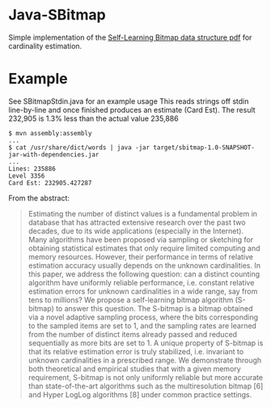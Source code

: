 # Java-SBitmap

Simple implementation of the [Self-Learning Bitmap data structure pdf](http://ect.bell-labs.com/who/aychen/sbitmap4p.pdf) for cardinality estimation.

# Example
See SBitmapStdin.java for an example usage
This reads strings off stdin line-by-line and once finished produces an estimate (Card Est).  The result 232,905 is 1.3% less than the actual value 235,886

    $ mvn assembly:assembly
    ...
    $ cat /usr/share/dict/words | java -jar target/sbitmap-1.0-SNAPSHOT-jar-with-dependencies.jar                                                                                                                                                                                                               
    ...
    Lines: 235886
    Level 3356
    Card Est: 232905.427287


From the abstract:

>    Estimating the number of distinct values is a
>    fundamental problem in database that has attracted extensive
>    research over the past two decades, due to its wide applications
>    (especially in the Internet). Many algorithms have been proposed
>    via sampling or sketching for obtaining statistical estimates that
>    only require limited computing and memory resources. However,
>    their performance in terms of relative estimation accuracy usually
>    depends on the unknown cardinalities. In this paper, we address
>    the following question: can a distinct counting algorithm have
>    uniformly reliable performance, i.e. constant relative estimation
>    errors for unknown cardinalities in a wide range, say from tens to
>    millions? We propose a self-learning bitmap algorithm (S-bitmap)
>    to answer this question. The S-bitmap is a bitmap obtained via
>    a novel adaptive sampling process, where the bits corresponding
>    to the sampled items are set to 1, and the sampling rates are
>    learned from the number of distinct items already passed and
>    reduced sequentially as more bits are set to 1. A unique property
>    of S-bitmap is that its relative estimation error is truly stabilized,
>    i.e. invariant to unknown cardinalities in a prescribed range. We
>    demonstrate through both theoretical and empirical studies that
>    with a given memory requirement, S-bitmap is not only uniformly
>    reliable but more accurate than state-of-the-art algorithms such
>    as the multiresolution bitmap [6] and Hyper LogLog algorithms
>    [8] under common practice settings.
